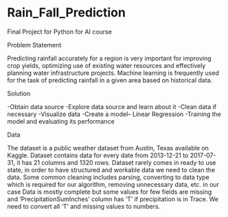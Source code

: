 # Rain_Fall_Prediction
Final Project for Python for AI course

Problem Statement 

Predicting rainfall accurately for a region is very important for improving crop yields, optimizing use of existing water resources and effectively planning water infrastructure projects. Machine learning is frequently used for the task of predicting rainfall in a given area based on historical data. 

Solution

-Obtain data source
-Explore data source and learn about it
-Clean data if necessary
-Visualize data 
-Create a model– Linear Regression
-Training the model and evaluating its performance


Data

The dataset is a public weather dataset from Austin, Texas available on Kaggle.
Dataset contains data for every date from 2013-12-21 to 2017-07-31, it has 21 columns and 1320 rows. 
Dataset rarely comes in ready to use state, in order to have structured and workable data we need to clean the data. Some common cleaning includes parsing, converting to data type which is required for our algorithm, removing unnecessary data, etc. in our case Data is mostly complete but some values for few fields are missing and ‘PrecipitationSumInches’ column has ‘T’ if precipitation is in Trace. We need to convert all ‘T’ and missing values to numbers.

